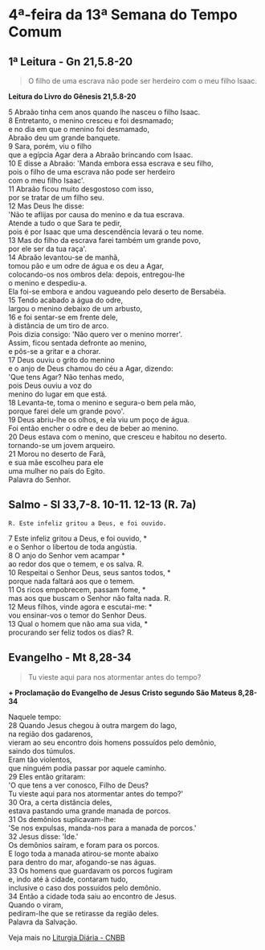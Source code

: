 # 4ª-feira da 13ª Semana do Tempo Comum

## 1ª Leitura - Gn 21,5.8-20

> O filho de uma escrava não pode ser herdeiro com o meu filho Isaac.

**Leitura do Livro do Gênesis 21,5.8-20**

5 Abraão tinha cem anos quando lhe nasceu o filho Isaac.   
8 Entretanto, o menino cresceu e foi desmamado;   
 e no dia em que o menino foi desmamado,   
 Abraão deu um grande banquete.   
9 Sara, porém, viu o filho   
 que a egípcia Agar dera a Abraão brincando com Isaac.   
10 E disse a Abraão: 'Manda embora essa escrava e seu filho,   
 pois o filho de uma escrava não pode ser herdeiro   
 com o meu filho Isaac'.   
11 Abraão ficou muito desgostoso com isso,   
 por se tratar de um filho seu.   
12 Mas Deus lhe disse:   
 'Não te aflijas por causa do menino e da tua escrava.   
 Atende a tudo o que Sara te pedir,   
 pois é por Isaac que uma descendência levará o teu nome.   
13 Mas do filho da escrava farei também um grande povo,    
 por ele ser da tua raça'.   
14 Abraão levantou-se de manhã,   
 tomou pão e um odre de água e os deu a Agar,   
 colocando-os nos ombros dela: depois, entregou-lhe   
 o menino e despediu-a.   
 Ela foi-se embora e andou vagueando pelo deserto de Bersabéia.   
15 Tendo acabado a água do odre,   
 largou o menino debaixo de um arbusto,   
16 e foi sentar-se em frente dele,   
 à distância de um tiro de arco.   
 Pois dizia consigo: 'Não quero ver o menino morrer'.    
 Assim, ficou sentada defronte ao menino,   
 e pôs-se a gritar e a chorar.   
17 Deus ouviu o grito do menino   
 e o anjo de Deus chamou do céu a Agar, dizendo:   
 'Que tens Agar? Não tenhas medo,   
 pois Deus ouviu a voz do   
 menino do lugar em que está.   
18 Levanta-te, toma o menino e segura-o bem pela mão,   
 porque farei dele um grande povo'.   
19 Deus abriu-lhe os olhos, e ela viu um poço de água.   
 Foi então encher o odre e deu de beber ao menino.   
20 Deus estava com o menino, que cresceu e habitou no deserto.   
 tornando-se um jovem arqueiro.   
21 Morou no deserto de Farã,   
 e sua mãe escolheu para ele   
 uma mulher no país do Egito.   
 Palavra do Senhor.

## Salmo - Sl 33,7-8. 10-11. 12-13 (R. 7a)

`R. Este infeliz gritou a Deus, e foi ouvido.`

7 Este infeliz gritou a Deus, e foi ouvido, *   
 e o Senhor o libertou de toda angústia.   
8 O anjo do Senhor vem acampar *   
 ao redor dos que o temem, e os salva. R.       
10 Respeitai o Senhor Deus, seus santos todos, *   
 porque nada faltará aos que o temem.   
11 Os ricos empobrecem, passam fome, *   
 mas aos que buscam o Senhor não falta nada. R.     
12 Meus filhos, vinde agora e escutai-me: *   
 vou ensinar-vos o temor do Senhor Deus.   
13 Qual o homem que não ama sua vida, *   
 procurando ser feliz todos os dias? R.

## Evangelho - Mt 8,28-34

> Tu vieste aqui para nos atormentar antes do tempo?

**+ Proclamação do Evangelho de Jesus Cristo segundo São Mateus  8,28-34**

Naquele tempo:   
28 Quando Jesus chegou à outra margem do lago,   
 na região dos gadarenos,   
 vieram ao seu encontro dois homens possuídos pelo demônio,   
 saindo dos túmulos.   
 Eram tão violentos,   
 que ninguém podia passar por aquele caminho.   
29 Eles então gritaram:   
 'O que tens a ver conosco, Filho de Deus?   
 Tu vieste aqui para nos atormentar antes do tempo?'   
30 Ora, a certa distância deles,   
 estava pastando uma grande manada de porcos.   
31 Os demônios suplicavam-lhe:   
 'Se nos expulsas, manda-nos para a manada de porcos.'   
32 Jesus disse: 'Ide.'   
 Os demônios saíram, e foram para os porcos.   
 E logo toda a manada atirou-se monte abaixo   
 para dentro do mar, afogando-se nas águas.   
33 Os homens que guardavam os porcos fugiram   
 e, indo até à cidade, contaram tudo,   
 inclusive o caso dos possuídos pelo demônio.   
34 Então a cidade toda saiu ao encontro de Jesus.   
 Quando o viram,   
 pediram-lhe que se retirasse da região deles.   
 Palavra da Salvação.

Veja mais no [Liturgia Diária - CNBB](http://liturgiadiaria.cnbb.org.br/app/user/user/UserView.php?ano=2017&mes=7&dia=5)